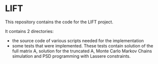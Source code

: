 # LIFT

This repository contains the code for the LIFT project.

It contains 2 directories:
- the source code of various scripts needed for the implementation
- some tests that were implemented. These tests contain solution of the full matrix A, solution for the truncated A, Monte Carlo Markov Chains simulation and PSD programming with Lassere constraints.

